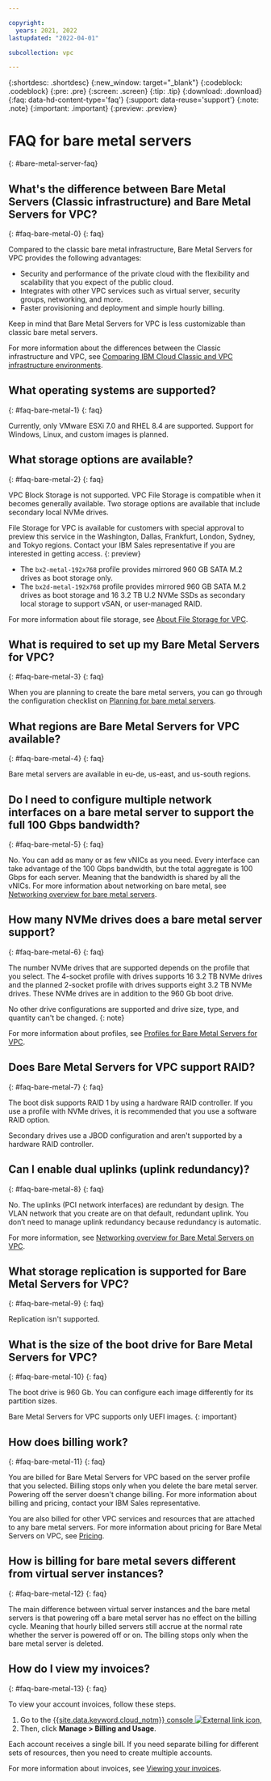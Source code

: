 ```yaml
---

copyright:
  years: 2021, 2022
lastupdated: "2022-04-01"

subcollection: vpc

---
```


{:shortdesc: .shortdesc}
{:new_window: target="_blank"}
{:codeblock: .codeblock}
{:pre: .pre}
{:screen: .screen}
{:tip: .tip}
{:download: .download}
{:faq: data-hd-content-type='faq'}
{:support: data-reuse='support'}
{:note: .note}
{:important: .important}
{:preview: .preview}

# FAQ for bare metal servers
{: #bare-metal-server-faq}

## What's the difference between Bare Metal Servers (Classic infrastructure) and Bare Metal Servers for VPC?
{: #faq-bare-metal-0}
{: faq}

Compared to the classic bare metal infrastructure, Bare Metal Servers for VPC provides the following advantages:

* Security and performance of the private cloud with the flexibility and scalability that you expect of the public cloud.
* Integrates with other VPC services such as virtual server, security groups, networking, and more. 
* Faster provisioning and deployment and simple hourly billing.

Keep in mind that Bare Metal Servers for VPC is less customizable than classic bare metal servers.

For more information about the differences between the Classic infrastructure and VPC, see [
Comparing IBM Cloud Classic and VPC infrastructure environments](/docs/cloud-infrastructure?topic=cloud-infrastructure-compare-infrastructure). 

## What operating systems are supported?
{: #faq-bare-metal-1}
{: faq}

Currently, only VMware ESXi 7.0 and RHEL 8.4 are supported. Support for Windows, Linux, and custom images is planned.

## What storage options are available?
{: #faq-bare-metal-2}
{: faq}

VPC Block Storage is not supported. VPC File Storage is compatible when it becomes generally available. Two storage options are available that include secondary local NVMe drives.

File Storage for VPC is available for customers with special approval to preview this service in the Washington, Dallas, Frankfurt, London, Sydney, and Tokyo regions. Contact your IBM Sales representative if you are interested in getting access.
{: preview}

* The `bx2-metal-192x768` profile provides mirrored 960 GB SATA M.2 drives as boot storage only. 
* The `bx2d-metal-192x768` profile provides mirrored 960 GB SATA M.2 drives as boot storage and 16 3.2 TB U.2 NVMe SSDs as secondary local storage to support vSAN, or user-managed RAID. 

For more information about file storage, see [About File Storage for VPC](/docs/vpc?topic=vpc-file-storage-vpc-about).

## What is required to set up my Bare Metal Servers for VPC? 
{: #faq-bare-metal-3}
{: faq}

When you are planning to create the bare metal servers, you can go through the configuration checklist on [Planning for bare metal servers](/docs/vpc?topic=vpc-planning-for-bare-metal-servers). 

## What regions are Bare Metal Servers for VPC available?
{: #faq-bare-metal-4}
{: faq}

Bare metal servers are available in eu-de, us-east, and us-south regions.

## Do I need to configure multiple network interfaces on a bare metal server to support the full 100 Gbps bandwidth?
{: #faq-bare-metal-5}
{: faq}

No. You can add as many or as few vNICs as you need. Every interface can take advantage of the 100 Gbps bandwidth, but the total aggregate is 100 Gbps for each server. Meaning that the bandwidth is shared by all the vNICs. For more information about networking on bare metal, see [Networking overview for bare metal servers](/docs/vpc?topic=vpc-bare-metal-servers-network).

## How many NVMe drives does a bare metal server support? 
{: #faq-bare-metal-6}
{: faq}

The number NVMe drives that are supported depends on the profile that you select. The 4-socket profile with drives supports 16 3.2 TB NVMe drives and the planned 2-socket profile with drives supports eight 3.2 TB NVMe drives. These NVMe drives are in addition to the 960 Gb boot drive. 

No other drive configurations are supported and drive size, type, and quantity can't be changed.
{: note} 

For more information about profiles, see [Profiles for Bare Metal Servers for VPC](/docs/vpc?topic=vpc-bare-metal-servers-profile).

## Does Bare Metal Servers for VPC support RAID?
{: #faq-bare-metal-7}
{: faq}

The boot disk supports RAID 1 by using a hardware RAID controller. If you use a profile with NVMe drives, it is recommended that you use a software RAID option.  
 
Secondary drives use a JBOD configuration and aren't supported by a hardware RAID controller. 

## Can I enable dual uplinks (uplink redundancy)?  
{: #faq-bare-metal-8}
{: faq}

No. The uplinks (PCI network interfaces) are redundant by design. The VLAN network that you create are on that default, redundant uplink. You don’t need to manage uplink redundancy because redundancy is automatic.   

For more information, see [Networking overview for Bare Metal Servers on VPC](/docs/vpc?topic=vpc-bare-metal-servers-network). 

## What storage replication is supported for Bare Metal Servers for VPC? 
{: #faq-bare-metal-9}
{: faq}

Replication isn't supported. 

## What is the size of the boot drive for Bare Metal Servers for VPC? 
{: #faq-bare-metal-10}
{: faq}

The boot drive is 960 Gb. You can configure each image differently for its partition sizes.  
 
Bare Metal Servers for VPC supports only UEFI images. 
{: important}

## How does billing work?
{: #faq-bare-metal-11}
{: faq}

You are billed for Bare Metal Servers for VPC based on the server profile that you selected. Billing stops only when you delete the bare metal server. Powering off the server doesn't change billing. For more information about billing and pricing, contact your IBM Sales representative.

You are also billed for other VPC services and resources that are attached to any bare metal servers. For more information about pricing for Bare Metal Servers on VPC, see [Pricing](https://www.ibm.com/cloud/vpc/pricing).

## How is billing for bare metal severs different from virtual server instances?
{: #faq-bare-metal-12}
{: faq}

The main difference between virtual server instances and the bare metal servers is that powering off a bare metal server has no effect on the billing cycle. Meaning that hourly billed servers still accrue at the normal rate whether the server is powered off or on. The billing stops only when the bare metal server is deleted. 

## How do I view my invoices?
{: #faq-bare-metal-13}
{: faq}

To view your account invoices, follow these steps.

1. Go to the [{{site.data.keyword.cloud_notm}} console ![External link icon](../icons/launch-glyph.svg "External link icon")](https://{DomainName}), 
2. Then, click **Manage > Billing and Usage**.

Each account receives a single bill. If you need separate billing for different sets of resources, then you need to create multiple accounts.

For more information about invoices, see [Viewing your invoices](/docs/billing-usage?topic=billing-usage-managing-invoices).
